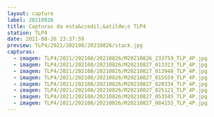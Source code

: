 ```yaml
---
layout: capture
label: 20210826
title: Capturas da esta&ccedil;&atilde;o TLP4
station: TLP4
date: 2021-08-26 23:37:59
preview: TLP4/2021/202108/20210826/stack.jpg
capturas:
  - imagem: TLP4/2021/202108/20210826/M20210826_233759_TLP_4P.jpg
  - imagem: TLP4/2021/202108/20210826/M20210827_013323_TLP_4P.jpg
  - imagem: TLP4/2021/202108/20210826/M20210827_013948_TLP_4P.jpg
  - imagem: TLP4/2021/202108/20210826/M20210827_015559_TLP_4P.jpg
  - imagem: TLP4/2021/202108/20210826/M20210827_020334_TLP_4P.jpg
  - imagem: TLP4/2021/202108/20210826/M20210827_025121_TLP_4P.jpg
  - imagem: TLP4/2021/202108/20210826/M20210827_053545_TLP_4P.jpg
  - imagem: TLP4/2021/202108/20210826/M20210827_084155_TLP_4P.jpg
---
```

